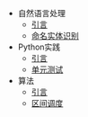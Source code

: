 * 自然语言处理
	* [引言](nlp/introduction.md)
	* [命名实体识别](nlp/ner.md)
* Python实践
    * [引言](python/introduction.md)
	* [单元测试](python/unittest.md)
* 算法
    * [引言](algorithm/introduction.md)
    * [区间调度](algorithm/scheduling.md)
